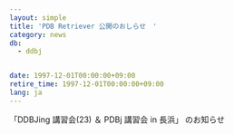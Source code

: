 ```yaml
---
layout: simple
title: 'PDB Retriever 公開のおしらせ　'
category: news
db:
  - ddbj


date: 1997-12-01T00:00:00+09:00
retire_time: 1997-12-01T00:00:00+09:00
lang: ja
---
```


「DDBJing 講習会(23) ＆ PDBj 講習会 in 長浜」 のお知らせ
